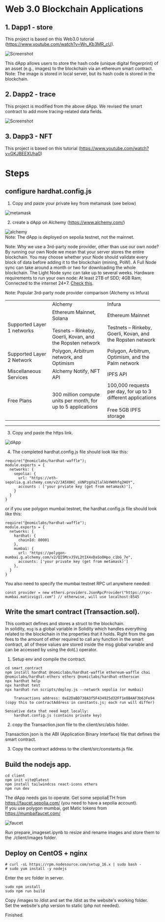 # Web 3.0 Blockchain Applications

## 1. Dapp1 - store

This project is based on this Web3.0 tutorial (https://www.youtube.com/watch?v=Wn_Kb3MR_cU).

![Screenshot](./images/gui.png)

This dApp allows users to store the hash code (unique digital fingerprint) of an asset (e.g., images) to the blockchain via an ethereum smart contract.  
Note: The image is stored in local server, but its hash code is stored in the blockchain.

## 2. Dapp2 - trace

This project is modified from the above dApp. We revised the smart contract to add more tracing-related data fields.

![Screenshot](./images/trace.png)

## 3. Dapp3 - NFT

This project is based on this tutorial (https://www.youtube.com/watch?v=GKJBEEXUha0)

# Steps

## configure hardhat.config.js

1. Copy and paste your private key from metamask (see below)

![metamask](./images/metamask.png)

2. create a dApp on Alchemy (https://www.alchemy.com/)

![alchemy](./images/alchemy.png)  
Note: The dApp is deployed on sepolia testnet, not the mainnet.  

Note: Why we use a 3rd-party node provider, other than use our own node?   
By running our own Node we mean that your server stores the entire blockchain. You may choose whether your Node should validate every block of data before adding it to the blockchain (mining, PoW). A Full Node sync can take around a month or two for
downloading the whole blockchain. The Light Node sync can take up to several weeks. 
Hardware requirements to run your own node: 
At least 2TB of SDD; 4GB Ram; Connected to the internet 24*7. 
[Check this](3rd_node_vs_own_node.pdf). 

Note: Popular 3rd-party node provider comparison (Alchemy vs Infura) 
<table>
<tbody>
<tr>
<td>&nbsp;</td>
<td>Alchemy</td>
<td>Infura</td>
</tr>
<tr>
<td>Supported Layer 1 networks</td>
<td>Ethereum Mainnet, Solana&nbsp;<br><br>Tesnets – Rinkeby, Goerli, Kovan, and the Ropsten network</td>
<td>Ethereum Mainnet &nbsp;<br><br>Testnets – Rinkeby, Goerli, Kovan, and the Ropsten network</td>
</tr>
<tr>
<td>Supported Layer 2 Network</td>
<td>Polygon, Arbitrum network, and Optimism</td>
<td>Polygon, Arbitrum, Optimism, and the Palm network</td>
</tr>
<tr>
<td>Miscellaneous Services</td>
<td>Alchemy Notify, NFT API</td>
<td>IPFS API</td>
</tr>
<tr>
<td>Free Plans</td>
<td>300 million compute units per month, for up to 5 applications</td>
<td>100,000 requests per day, for up to 3 different applications &nbsp;<br>Free 5GB IPFS storage</td>
</tr>
</tbody>
</table>
<hr/>

3. Copy and paste the https link.

![dApp](./images/dApp.png)

4. The completed hardhat.config.js file should look like this:

```
require("@nomiclabs/hardhat-waffle");
module.exports = {
  networks: {
    sepolia: {
      url: "https://eth-sepolia.g.alchemy.com/v2/JA5X0KC_sVNPzgVa2lalkbYW0hfq2HOY",
      accounts : ['your prviate key (get from metamask)'],
    }
  }
}
```

or if you use polygon mumbai testnet, the hardhat.config.js file should look like this:
```
require("@nomiclabs/hardhat-waffle");
module.exports = {
  networks: {
    hardhat: {
      chainId: 80001
    },
    mumbai: {
      url: "https://polygon-mumbai.g.alchemy.com/v2/QI5McvJ5VL2tIX4xDaSoOHpo_c1bG_7e",
      accounts: ['your private key (get from metamask)']
    },
  }
}
```
You also need to specify the mumbai testnet RPC url anywhere needed:  
```
const provider = new ethers.providers.JsonRpcProvider("https://rpc-mumbai.maticvigil.com") // otherwise, will use localhost:8545
```

## Write the smart contract (Transaction.sol).

This contract defines and stores a struct to the blockchain.  
In solidity, `msg` is a global variable in Solidity which handles everything related to the blockchain in the properties that it holds. Right from the gas fees to the amount of ether required to call any function in the smart contract, all of these values are stored inside the msg global variable and can be accessed by using the dot(.) operator.

1. Setup env and compile the contract.

```
cd smart_contract
npm install hardhat @nomiclabs/hardhat-waffle ethereum-waffle chai @nomiclabs/hardhat-ethers ethers @nomiclabs/hardhat-etherscan
npx hardhat help
npx hardhat test
npx hardhat run scripts/deploy.js --network sepolia (or mumbai)

    Transactions address: 0xE2DaBD738A3f5F434925d32Ff1e8B4AF3b63Fe94 (copy this to contractAddress in constants.js; each run will differ)

Sensative data that need kept locally:  
    hardhat.config.js (contains private key)
```

2. copy the Transaction.json file to the client/src/abis folder.

Transaction.json is the ABI (Application Binary Interface) file that defines the smart contract.

3. Copy the contract address to the client/src/constants.js file.

## Build the nodejs app.

```
cd client
npm init vite@latest
npm install tailwindcss react-icons ethers
npm run dev
```

The dApp needs gas to operate. Get some sepoliaETH from https://faucet.sepolia.com/ (you need to have a sepolia account).   
If you use polygon mumbai, get Matic tokens from https://mumbaifaucet.com/

![faucet](./images/faucet.png)

Run prepare_imageset.ipynb to resize and rename images and store them to the ./client/images folder.

## Deploy on CentOS + nginx

```
# curl -sL https://rpm.nodesource.com/setup_16.x | sudo bash -
# sudo yum install -y nodejs
```

Enter the src folder in server.  
```
sudo npm install
sudo npm run build
``` 

Copy /images to /dist and set the /dist as the website's working folder.   
Set the website's php version to static (php not needed).  

Finished.